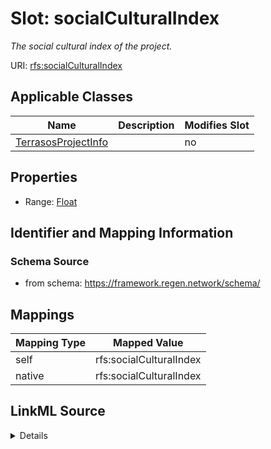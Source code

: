 

# Slot: socialCulturalIndex


_The social cultural index of the project._





URI: [rfs:socialCulturalIndex](https://framework.regen.network/schema/socialCulturalIndex)



<!-- no inheritance hierarchy -->





## Applicable Classes

| Name | Description | Modifies Slot |
| --- | --- | --- |
| [TerrasosProjectInfo](TerrasosProjectInfo.md) |  |  no  |







## Properties

* Range: [Float](Float.md)





## Identifier and Mapping Information







### Schema Source


* from schema: https://framework.regen.network/schema/




## Mappings

| Mapping Type | Mapped Value |
| ---  | ---  |
| self | rfs:socialCulturalIndex |
| native | rfs:socialCulturalIndex |




## LinkML Source

<details>
```yaml
name: socialCulturalIndex
description: The social cultural index of the project.
from_schema: https://framework.regen.network/schema/
rank: 1000
slot_uri: rfs:socialCulturalIndex
alias: socialCulturalIndex
domain_of:
- TerrasosProjectInfo
range: float

```
</details>